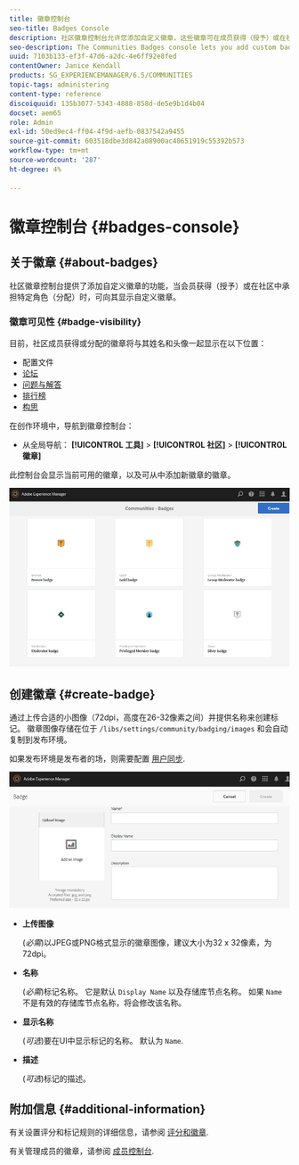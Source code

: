 ```yaml
---
title: 徽章控制台
seo-title: Badges Console
description: 社区徽章控制台允许您添加自定义徽章，这些徽章可在成员获得（授予）或在社区中承担特定角色（已分配）时为其显示
seo-description: The Communities Badges console lets you add custom badges that can be displayed for members when earned (awarded) or when they take on a specific role in the community (assigned)
uuid: 7103b133-ef3f-47d6-a2dc-4e6ff92e8fed
contentOwner: Janice Kendall
products: SG_EXPERIENCEMANAGER/6.5/COMMUNITIES
topic-tags: administering
content-type: reference
discoiquuid: 135b3077-5343-4888-858d-de5e9b1d4b04
docset: aem65
role: Admin
exl-id: 50ed9ec4-ff04-4f9d-aefb-0837542a9455
source-git-commit: 603518dbe3d842a08900ac40651919c55392b573
workflow-type: tm+mt
source-wordcount: '287'
ht-degree: 4%

---
```


# 徽章控制台 {#badges-console}

## 关于徽章 {#about-badges}

社区徽章控制台提供了添加自定义徽章的功能，当会员获得（授予）或在社区中承担特定角色（分配）时，可向其显示自定义徽章。

### 徽章可见性 {#badge-visibility}

目前，社区成员获得或分配的徽章将与其姓名和头像一起显示在以下位置：

* 配置文件
* [论坛](/help/communities/forum.md)
* [问题与解答](/help/communities/working-with-qna.md)
* [排行榜](/help/communities/enabling-leaderboard.md)
* [构思](/help/communities/ideation-feature.md)

在创作环境中，导航到徽章控制台：

* 从全局导航： **[!UICONTROL 工具]** > **[!UICONTROL 社区]** > **[!UICONTROL 徽章]**

此控制台会显示当前可用的徽章，以及可从中添加新徽章的徽章。

![徽章主页](assets/badges-homepage.png)

## 创建徽章 {#create-badge}

通过上传合适的小图像（72dpi，高度在26-32像素之间）并提供名称来创建标记。 徽章图像存储在位于 `/libs/settings/community/badging/images` 和会自动复制到发布环境。

如果发布环境是发布者的场，则需要配置 [用户同步](/help/communities/sync.md).

![create-badge](assets/create-badge.png)

* **上传图像**

   (*必需*)以JPEG或PNG格式显示的徽章图像，建议大小为32 x 32像素，为72dpi。

* **名称**

   (*必需*)标记名称。 它是默认 `Display Name` 以及存储库节点名称。 如果 `Name` 不是有效的存储库节点名称，将会修改该名称。

* **显示名称**

   (*可选*)要在UI中显示标记的名称。 默认为 `Name`.

* **描述**

   (*可选*)标记的描述。

## 附加信息 {#additional-information}

有关设置评分和标记规则的详细信息，请参阅 [评分和徽章](/help/communities/implementing-scoring.md).

有关管理成员的徽章，请参阅 [成员控制台](/help/communities/members.md).
